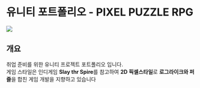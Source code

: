 # 유니티 포트폴리오 - PIXEL PUZZLE RPG

<img src="https://github.com/psw1305/UnityProject-P.P.R/assets/6329345/159128a0-bb4f-4085-a798-742a86f285b7"/>

## 개요
취업 준비를 위한 유니티 프로젝트 포트폴리오 입니다.  
게임 스타일은 인디게임 <b>Slay thr Spire</b>를 참고하여 <b>2D 픽셀스타일</b>로 <b>로그라이크와 퍼즐</b>을 합친 게임 개발을 지향하고 있습니다
